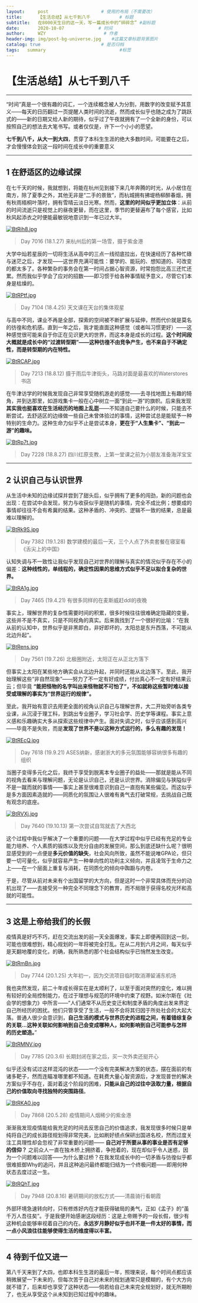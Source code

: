 ```yaml
---
layout:     post                    # 使用的布局（不需要改）
title:      【生活总结】从七千到八千           # 标题 
subtitle:   在8000天生日的这一天，写一篇成长中的“碎碎念” #副标题
date:       2020-10-07             # 时间
author:     WZY                      # 作者
header-img: img/post-bg-universe.jpg    #这篇文章标题背景图片
catalog: true                       # 是否归档
tags:   summary                            #标签
--- 
```


# 【生活总结】从七千到八千

***

“时间”真是一个很有趣的词汇，一个连续概念被人为分割，用数字的改变赋予其意义——每天的日历翻过一页提醒人类时间的流逝，然而成长似乎也随之成为了跳跃式的——新的日期又给人新的期待，似乎过了午夜就拥有了一个全新的身份，可以按照自己的想法去大笔书写。或者仅仅是，许下一个小小的愿望。

**七千到八千，从大一到大四**，贯穿了本科生生涯的绝大多数时间，可能要在之后，才会慢慢体会到这一段时间在成长中的重要意义
 
 

***



## 1 在舒适区的边缘试探


 
在七千天的时候，我就想到，将能在杭州见到接下来几年奔腾的时光，从小居住在南方，除了夏季之外，其他无非是“二手的景致”，而杭城拥有拂堤杨柳醉春烟，拥有秋雨梧桐叶落时，拥有雪晴云淡日光寒。然而，**这里的时间似乎更加立体**：从前的时间流逝只是视觉上的昼夜更替，而在这里，季节的更替遍布了每个感官，比如秋风起添衣之时便能最敏锐地意识到一年已过大半。

[![BtRih8.jpg](https://s1.ax1x.com/2020/10/30/BtRih8.jpg)](https://imgchr.com/i/BtRih8)
>Day 7016 (18.1.27) 来杭州后的第一场雪，摄于紫金港
 
大学中灿若星辰的一切将生活从高中的三点一线彻底拉出，在快速经历了各种忙碌与迷茫之后，才发现——这世界充满可能性：要学的、能玩的、想知道的、可改变的都太多了。各种繁杂的事务会在第一时间占据心智资源，时常抱怨比高三还忙还累。然而我似乎学会了应对的招数——即习惯于给各种事情赋予意义，尽管它们本身是枯燥的。


[![BtRPtf.jpg](https://s1.ax1x.com/2020/10/30/BtRPtf.jpg)](https://imgchr.com/i/BtRPtf)
>Day 7104 (18.4.25) 天文课在天台的集体观星
 
与高中不同，课业不再是全部，探索的空间被不断扩展与延伸，然而代价就是莫名的彷徨和危机感。直到一年之后，我才能直面这种感觉（或者叫习惯更好）——这种感觉很可能来自于你正在见识更大的世界，而这本身是成长的过程。**这个时间段大概就是成长中的“过渡转型期”——这种彷徨不由竞争产生，也不来自于不确定性，而是转型期的内在特性。**
 



[![BtRCAP.jpg](https://s1.ax1x.com/2020/10/30/BtRCAP.jpg)](https://imgchr.com/i/BtRCAP)
>Day 7213 (18.8.12) 摄于雨后牛津街头，马路对面是最喜欢的Waterstores书店
 
在牛津访学的时候我发现自己非常享受随机游走的感觉——去寻找地图上有趣的犄角，并到达那里，如游戏集卡一般在心中树立一面“到此一游”的旗帜。后来我发现**其实我也挺喜欢在生活经历的地图上乱逛**——不知道自己要什么的时候，只能去不断尝试，去舒适区的边缘做一些自己未曾体验过的事情，这种尝试总是能赋予一种特别的生命力。这种生命力似乎不止是尝试本身，**更在于“人生集卡”、“到此一游”的趣味。**

[![BtRp7t.jpg](https://s1.ax1x.com/2020/10/30/BtRp7t.jpg)](https://imgchr.com/i/BtRp7t)
>Day 7228 (18.8.27) 四川红原支教，上第一堂课之前为小朋友准备海洋宝宝

***

## 2 认识自己与认识世界
 
从生活中未知的边缘试探并尝到了甜头后，似乎拥有了更多的闯劲，新的问题也会出现：在尝试中会发现，努力与收获似乎是随机的事情，完全不成比例；想要成的事情却往往不会有希冀的结果。这种矛盾的、冲突的、逻辑不一致的结果，总是最难以理解的。
 
[![BtRk9S.jpg](https://s1.ax1x.com/2020/10/30/BtRk9S.jpg)](https://imgchr.com/i/BtRk9S)
>Day 7382 (19.1.28) 数学建模的最后一天，三个人点了外卖套餐在寝室看《舌尖上的中国》
 
认知失调与不一致性让我似乎发现自己对世界的理解与真实的情况似乎存在不小的偏差：**这种线性的，单线程的，确定性因果的思维方式似乎不足以拟合复杂的世界。**

[![BtRA1g.jpg](https://s1.ax1x.com/2020/10/30/BtRA1g.jpg)](https://imgchr.com/i/BtRA1g)
>Day 7465 (19.4.21) 有很多同样的在麦斯威赶ddl的夜晚
 
事实上，理解世界的复杂性需要时间的积累，很多时候往往很难确定隐藏的变量，这些并不是不真实，只是不同视角的真实。后来我找到了一个很好的比喻：“在我从前的认知中，世界似乎是非黑即白，非好即坏的，太阳总是东升西落，不可能从北边升起”。

[![BtRens.jpg](https://s1.ax1x.com/2020/10/30/BtRens.jpg)](https://imgchr.com/i/BtRens)
>Day 7561 (19.7.26) 北极圈附近，太阳正在从正北方落下
 
但事实上太阳在某些地方确实会从北边升起，并同时还能从北边落下。至此，我开始理解这些“非自然现象”——努力了不一定有好成绩，付出真心不一定有好结果云云；但毕竟 **“能把怪物的名字叫出来怪物就不可怕了”，不如就称这些暂时难以接受或理解的事实为“世界运行的规律”。**
 
至此，我开始有意识去用更全面的视角认识自己与理解世界，大二开始旁听各类专业课，从沉浸于理工科，到跳出专业圈子，学习社会学、历史学等课程。事实上意义感和乐趣确实大多从探索这些规律中产生。面对失调之时，似乎应该感到高兴——毕竟不是失败，而是**发现了世界不是以这种方式运行的，多么有趣的发现！**


[![BtREcQ.jpg](https://s1.ax1x.com/2020/10/30/BtREcQ.jpg)](https://imgchr.com/i/BtREcQ)
>Day 7618 (19.9.21) ASES纳新，感谢浙大的多元氛围能够容纳很多有趣的组织
 
当圈子变得多元化之后，我终于享受到脱离本专业圈子的益处——那就是能从不同的视角去看来与理解问题，无论是认识自己，还是认识世界。消除偏见与狭隘似乎不是一蹴而就的事情——事实上甚至很难意识到自己一直抱有某些偏见。而这似乎是多方面因素造就的——同质化的氛围让人很难有勇气去打破常规，去挑战自己既有观念的底座。
 
[![BtRVXj.jpg](https://s1.ax1x.com/2020/10/30/BtRVXj.jpg)](https://imgchr.com/i/BtRVXj)
>Day 7640 (19.10.13) 第一次尝试自驾就去了大西北
 
这个过程中我似乎解决了一个重要的问题——在大学过程中似乎已经有充足的专业能力培养、个人素质的锻炼以及充分自由的发展空间，那么到底还缺什么呢？很明显感受到的一点便是**多元价值的缺失**，社会风向所致，虽然不能说唯GPA论，但只要一切可量化，似乎就容易产生一种单向性的功利主义倾向，并且凌驾于生命力之上——在一个层面上重复与消耗，在同质化的倾向中踟蹰与内卷。
 
于是，尽管从前对未来有个出国留学的大方向，但是这时一个非常具体而充分的动机出现了——去接受另一种完全不同理念下的教育，而不局限于获得名校光环和高就的可能性。
 
***

## 3 这是上帝给我们的长假
 
疫情真是好巧不巧，赶在交流出发的前一天全面爆发，事实上即便再回到这一刻，可能也很难想到，精心规划的一年将被完全打乱。在从二月到六月之间，每天似乎是天翻地覆的变化，的确，我所熟悉的那个社会结构似乎已悄然发生改变。
 

[![BtRmBn.jpg](https://s1.ax1x.com/2020/10/30/BtRmBn.jpg)](https://imgchr.com/i/BtRmBn)
>Day 7744 (20.1.25) 大年初一，因为交流项目临时取消滞留浦东机场


我也突然发现，前二十年成长得实在是太顺利了，以至于面对突然的变化，难以拥有较好的全局控制能力，在过于理想与规范的环境中约束了视野。如米尔斯在《社会学的想象力》中所言——“人们通常不从历史变迁和制度矛盾的角度出发来界定自己所经历的困扰。他们只管享受了生活，一般不会将其归因于所处社会的大起大落。普通人很少会意识到，**自己生活的模式与世界历史的进程之间，有着错综复杂的关联…这种关联如何影响到自己会变成哪种人，如何影响到自己可能参与怎样的历史塑造。**”


[![BtRMNV.jpg](https://s1.ax1x.com/2020/10/30/BtRMNV.jpg)](https://imgchr.com/i/BtRMNV)
>Day 7785 (20.3.6) 长期封闭在家之后，买一次外卖还挺开心
 
似乎还没有试过这样混沌的状态——一个没有完美解决方案的状态，摆在面前的有诸多靶子，然而连瞄准哪里都不知道。在耗费大量心智资源后，才发现普世的解决方案似乎不存在，面对着这个阶段的困难，**只能从自己的过往中汲取力量，根据自己的价值取向寻找独特的突围路径**。

[![BtRKA0.jpg](https://s1.ax1x.com/2020/10/30/BtRKA0.jpg)](https://imgchr.com/i/BtRKA0)
>Day 7868 (20.5.28) 疫情期间人烟稀少的紫金港
 
渐渐我发现疫情能给我充足的时间去反思自己的价值追求，我发现很多时候只是单纯将自己的成长路径规划得非常完美，比如刷好绩点保研出国进名校，然而过度关注工具理性却会忽视了非常重要的问题—— **自己对于所要从事的事业是否有足够的信仰？** 之前众人一直在独木桥上拥挤着，争抢着的，现在却似乎令人迷惑，因为一个问题难以回答——为什么要过桥？在我发现成长中的一切矛盾与彷徨似乎都很难抵御Why的追问，并且这种追问最终都能归结为一个终极问题——即用何种状态去度过这一生。

[![BtRQhT.jpg](https://s1.ax1x.com/2020/10/30/BtRQhT.jpg)](https://imgchr.com/i/BtRQhT)
>Day 7948 (20.8.16) 暑研期间的放松方式——清晨骑行看朝霞
 
外部环境急速转向时，只有修炼好内在才能获得破局的勇气，正如《孟子》的“虽千万人吾往矣”。于是我便开始感谢这段经历：这是上帝赐予的一段长假，很少有这种机会能够审视着自己的内在。**永远岁月静好似乎也并不是一件太好的事情，而一点小风浪往往能够使得生活的维度得以丰富。**

***

## 4 待到千位又进一
 
第八千天来到了大四，也即本科生生涯的最后一年，照理来说，每个时间点都应该稍微展望一下未来的，但每次苦于自己对未来的规划通常只是模糊的，有个大方向就不错了，后来却也享受了这种状态——倘若给自己未来完全规划好，就无所期盼了，也无从享受这个从未知到已知过程中的趣味。
 

